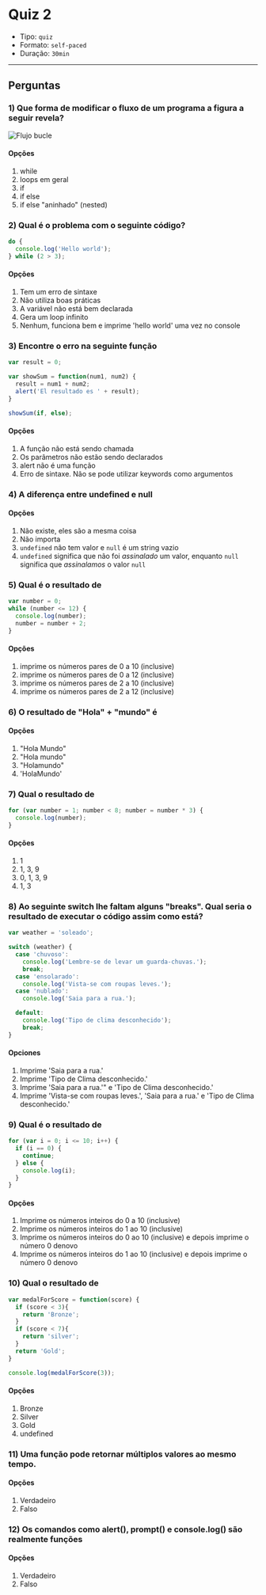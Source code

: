 # Quiz 2

- Tipo: `quiz`
- Formato: `self-paced`
- Duração: `30min`

***

## Perguntas

### 1) Que forma de modificar o fluxo de um programa a figura a seguir revela?

![Flujo bucle](https://camo.githubusercontent.com/48a2fb7be5218c417decdc954fe2e9bf7dc3a3a2/687474703a2f2f656c6f7175656e746a6176617363726970742e6e65742f696d672f636f6e74726f6c666c6f772d6c6f6f702e737667)

#### Opções

1. while
2. loops em geral
3. if
4. if else
5. if else "aninhado" (nested)

<solution style="display:none;">2</solution>

### 2) Qual é o problema com o seguinte código?

```js
do {
  console.log('Hello world');
} while (2 > 3);
```

#### Opções

1. Tem um erro de sintaxe
2. Não utiliza boas práticas
3. A variável não está bem declarada
4. Gera um loop infinito
5. Nenhum, funciona bem e imprime 'hello world' uma vez no console

<solution style="display:none;">5</solution>

### 3) Encontre o erro na seguinte função

```js
var result = 0;

var showSum = function(num1, num2) {
  result = num1 + num2;
  alert('El resultado es ' + result);
}

showSum(if, else);
```

#### Opções

1. A função não está sendo chamada
2. Os parâmetros não estão sendo declarados
3. alert não é uma função
4. Erro de sintaxe. Não se pode utilizar keywords como argumentos

<solution style="display:none;">4</solution>

### 4) A diferença entre undefined e null

#### Opções

1. Não existe, eles são a mesma coisa
2. Não importa
3. `undefined` não tem valor e `null` é um string vazio
4. `undefined` significa que não foi _assinalado_ um valor, enquanto `null`
   significa que _assinalamos_ o valor `null`

<solution style="display:none;">4</solution>

### 5) Qual é o resultado de

```js
var number = 0;
while (number <= 12) {
  console.log(number);
  number = number + 2;
}
```

#### Opções

1. imprime os números pares de 0 a 10 (inclusive)
2. imprime os números pares de 0 a 12 (inclusive)
3. imprime os números pares de 2 a 10 (inclusive)
4. imprime os números pares de 2 a 12 (inclusive)

<solution style="display:none;">2</solution>

### 6) O resultado de "Hola" + "mundo" é

#### Opções

1. "Hola Mundo"
2. "Hola mundo"
3. "Holamundo"
4. 'HolaMundo'

<solution style="display:none;">3</solution>

### 7) Qual o resultado de

```js
for (var number = 1; number < 8; number = number * 3) {
  console.log(number);
}
```

#### Opções

1. 1
2. 1, 3, 9
3. 0, 1, 3, 9
4. 1, 3

<solution style="display:none;">4</solution>

### 8) Ao seguinte switch lhe faltam alguns "breaks". Qual seria o resultado de executar o código assim como está?

```js
var weather = 'soleado';

switch (weather) {
  case 'chuvoso':
    console.log('Lembre-se de levar um guarda-chuvas.');
    break;
  case 'ensolarado':
    console.log('Vista-se com roupas leves.');
  case 'nublado':
    console.log('Saia para a rua.');

  default:
    console.log('Tipo de clima desconhecido');
    break;
}
```

#### Opciones

1. Imprime 'Saia para a rua.'
2. Imprime 'Tipo de Clima desconhecido.'
3. Imprime 'Saia para a rua.'" e 'Tipo de Clima desconhecido.'
4. Imprime 'Vista-se com roupas leves.', 'Saia para a rua.' e 'Tipo de Clima
   desconhecido.'

<solution style="display:none;">4</solution>

### 9) Qual é o resultado de

```js
for (var i = 0; i <= 10; i++) {
  if (i == 0) {
    continue;
  } else {
    console.log(i);
  }
}
```

#### Opções

1. Imprime os números inteiros do 0 a 10 (inclusive)
2. Imprime os números inteiros do 1 ao 10 (inclusive)
3. Imprime os números inteiros do 0 ao 10 (inclusive) e depois imprime o número
   0 denovo
4. Imprime os números inteiros do 1 ao 10 (inclusive) e depois imprime o número
   0 denovo

<solution style="display:none;">2</solution>

### 10) Qual o resultado de

```js
var medalForScore = function(score) {
  if (score < 3){
    return 'Bronze';
  }
  if (score < 7){
    return 'silver';
  }
  return 'Gold';
}

console.log(medalForScore(3));
```

#### Opções

1. Bronze
2. Silver
3. Gold
4. undefined

<solution style="display:none;">2</solution>

### 11) Uma função pode retornar múltiplos valores ao mesmo tempo.

#### Opções

1. Verdadeiro
2. Falso

<solution style="display:none;">2</solution>

### 12) Os comandos como alert(), prompt() e console.log() são realmente funções

#### Opções

1. Verdadeiro
2. Falso

<solution style="display:none;">1</solution>
